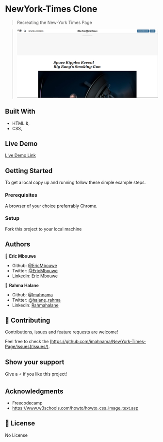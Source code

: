 # NewYork-Times Clone


> Recreating the New-York Times Page

> ![screenshot](1.PNG)

## Built With

- HTML &,
- CSS,

## Live Demo

[Live Demo Link](https://raw.githack.com/imahnama/Youtube-replica/Ikraam-Rahma-feature/index.html)

## Getting Started

To get a local copy up and running follow these simple example steps.

### Prerequisites

A browser of your choice preferrably Chrome.

### Setup

Fork this project to your local machine


## Authors

👤 **Eric Mbouwe**

- Github: [@EricMbouwe](https://github.com/EricMbouwe)
- Twitter: [@EricMbouwe](https://mobile.twitter.com/EricMbouwe)
- Linkedin: [Eric Mbouwe](https://www.linkedin.com/mwlite/in/ericmbouwe)

👤 **Rahma Halane**

- Github: [@Imahnama](https://github.com/imahnama)
- Twitter: [@halane_rahma](https://twitter.com/halane_rahma)
- Linkedin: [Rahmahalane](https://linkedin.com/Rahmahalane)

## 🤝 Contributing

Contributions, issues and feature requests are welcome!

Feel free to check the [https://github.com/imahnama/NewYork-Times-Page/issues](issues/).

## Show your support

Give a ⭐️ if you like this project!

## Acknowledgments

- Freecodecamp
- https://www.w3schools.com/howto/howto_css_image_text.asp

## 📝 License

No License
